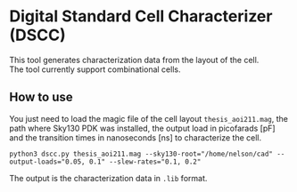 # Digital Standard Cell Characterizer (DSCC)  

This tool generates characterization data from the layout of the cell.  
The tool currently support combinational cells.

## How to use 
You just need to load the magic file of the cell layout `thesis_aoi211.mag`, the path where Sky130 PDK was installed, the output load in picofarads [pF] and the transition times in nanoseconds [ns] to characterize the cell.

~~~
python3 dscc.py thesis_aoi211.mag --sky130-root="/home/nelson/cad" --output-loads="0.05, 0.1" --slew-rates="0.1, 0.2"
~~~

The output is the characterization data in `.lib` format. 
